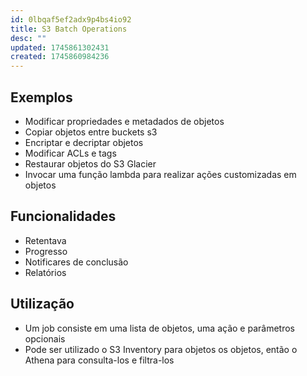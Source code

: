 ```yaml
---
id: 0lbqaf5ef2adx9p4bs4io92
title: S3 Batch Operations
desc: ""
updated: 1745861302431
created: 1745860984236
---
```


## Exemplos

- Modificar propriedades e metadados de objetos
- Copiar objetos entre buckets s3
- Encriptar e decriptar objetos
- Modificar ACLs e tags
- Restaurar objetos do S3 Glacier
- Invocar uma função lambda para realizar ações customizadas em objetos

## Funcionalidades

- Retentava
- Progresso
- Notificares de conclusão
- Relatórios

## Utilização

- Um job consiste em uma lista de objetos, uma ação e parâmetros opcionais
- Pode ser utilizado o S3 Inventory para objetos os objetos, então o Athena para consulta-los e filtra-los
